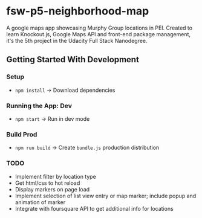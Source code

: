 # fsw-p5-neighborhood-map
A google maps app showcasing Murphy Group locations in PEI. Created to learn Knockout.js, Google Maps API and front-end package management, it's the 5th project in the Udacity Full Stack Nanodegree.

## Getting Started With Development
### Setup
- `npm install` -> Download dependencies

### Running the App: Dev
- `npm start` -> Run in dev mode

### Build Prod
- `npm run build` -> Create `bundle.js` production distribution

### TODO
- Implement filter by location type
- Get html/css to hot reload
- Display markers on page load
- Implement selection of list view entry or map marker; include popup and animation of marker
- Integrate with foursquare API to get additional info for locations
